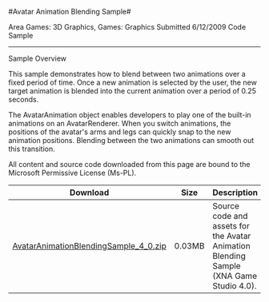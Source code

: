 #Avatar Animation Blending Sample#

Area
Games: 3D Graphics, Games: Graphics
Submitted
6/12/2009
Code Sample

---

Sample Overview

This sample demonstrates how to blend between two animations over a fixed period of time. Once a new animation is selected by the user, the new target animation is blended into the current animation over a period of 0.25 seconds.

The AvatarAnimation object enables developers to play one of the built-in animations on an AvatarRenderer. When you switch animations, the positions of the avatar's arms and legs can quickly snap to the new animation positions. Blending between the two animations can smooth out this transition.


All content and source code downloaded from this page are bound to the Microsoft Permissive License (Ms-PL).



Download | Size | Description
---|---|---|
[AvatarAnimationBlendingSample_4_0.zip](https://github.com/kniEngine/XNAGameStudio/blob/master/Samples/AvatarAnimationBlendingSample_4_0.zip?raw=true) | 0.03MB | Source code and assets for the Avatar Animation Blending Sample (XNA Game Studio 4.0). 